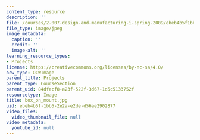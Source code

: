 ```yaml
---
content_type: resource
description: ''
file: /courses/2-007-design-and-manufacturing-i-spring-2009/ebeb4b5f1bb52e2ae2ded56ae2902877_box_on_mount.jpg
file_type: image/jpeg
image_metadata:
  caption: ''
  credit: ''
  image-alt: ''
learning_resource_types:
- Projects
license: https://creativecommons.org/licenses/by-nc-sa/4.0/
ocw_type: OCWImage
parent_title: Projects
parent_type: CourseSection
parent_uid: 84dfecf8-a23f-522f-3d67-1d5c5133752f
resourcetype: Image
title: box_on_mount.jpg
uid: ebeb4b5f-1bb5-2e2a-e2de-d56ae2902877
video_files:
  video_thumbnail_file: null
video_metadata:
  youtube_id: null
---
```

